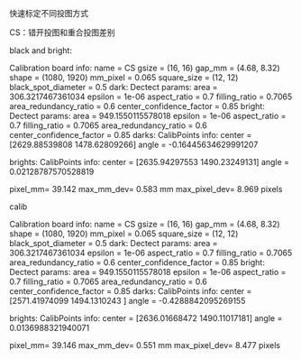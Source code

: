 快速标定不同投图方式

CS：错开投图和重合投图差别

black and bright:

Calibration board info:
  name = CS
  gsize = (16, 16)
  gap_mm = (4.68, 8.32)
  shape = (1080, 1920)
  mm_pixel = 0.065
  square_size = (12, 12)
  black_spot_diameter = 0.5
dark: Dectect params:
  area = 306.3217467361034
  epsilon = 1e-06
  aspect_ratio = 0.7
  filling_ratio = 0.7065
  area_redundancy_ratio = 0.6
  center_confidence_factor = 0.85
bright: Dectect params:
  area = 949.1550115578018
  epsilon = 1e-06
  aspect_ratio = 0.7
  filling_ratio = 0.7065
  area_redundancy_ratio = 0.6
  center_confidence_factor = 0.85
darks: CalibPoints info:
  center = [2629.88539808 1478.62809266]
  angle = -0.16445634629991207

brights: CalibPoints info:
  center = [2635.94297553 1490.23249131]
  angle = 0.02128787570528819

pixel_mm= 39.142
max_mm_dev= 0.583 mm
max_pixel_dev= 8.969 pixels



calib

Calibration board info:
  name = CS
  gsize = (16, 16)
  gap_mm = (4.68, 8.32)
  shape = (1080, 1920)
  mm_pixel = 0.065
  square_size = (12, 12)
  black_spot_diameter = 0.5
dark: Dectect params:
  area = 306.3217467361034
  epsilon = 1e-06
  aspect_ratio = 0.7
  filling_ratio = 0.7065
  area_redundancy_ratio = 0.6
  center_confidence_factor = 0.85
bright: Dectect params:
  area = 949.1550115578018
  epsilon = 1e-06
  aspect_ratio = 0.7
  filling_ratio = 0.7065
  area_redundancy_ratio = 0.6
  center_confidence_factor = 0.85
darks: CalibPoints info:
  center = [2571.41974099 1494.1310243 ]
  angle = -0.4288842095269155

brights: CalibPoints info:
  center = [2636.01668472 1490.11017181]
  angle = 0.0136988321940071

pixel_mm= 39.146
max_mm_dev= 0.551 mm
max_pixel_dev= 8.477 pixels